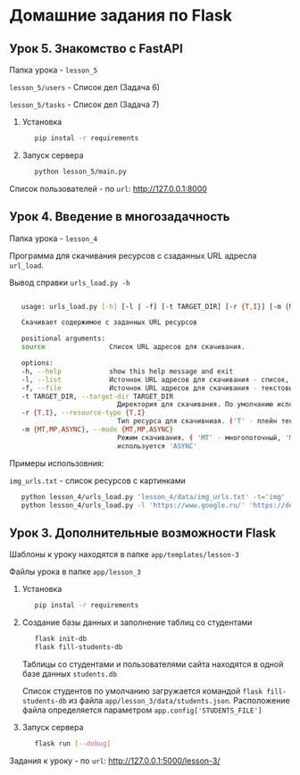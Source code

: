 # Домашние задания по Flask

## Урок 5. Знакомство с FastAPI

Папка урока -  ```lesson_5```

```lesson_5/users``` -  Список дел (Задача 6)

```lesson_5/tasks``` -  Список дел (Задача 7)

1. Установка

   ```bash
      pip instal -r requirements
   ```

2. Запуск сервера

   ```bash
      python lesson_5/main.py
   ```

Список пользователей -  по ```url```: <http://127.0.0.1:8000>

## Урок 4. Введение в многозадачность

Папка урока -  ```lesson_4```

Программа для скачивания ресурсов с сзаданных URL адресла ```url_load```.

Вывод справки ```urls_load.py -h```

```bash

   usage: urls_load.py [-h] [-l | -f] [-t TARGET_DIR] [-r {T,I}] [-m {MT,MP,ASYNC}] source [source ...]

   Скачивает содержимое с заданных URL ресурсов

   positional arguments:
   source                Список URL адресов для скачивания.

   options:
   -h, --help            show this help message and exit
   -l, --list            Источнок URL адресов для скачивания - список, передается в аргументах командной строки
   -f, --file            Источнок URL адресов для скачивания - текстовый файл с содержимым со списком URL. Используется по умолчанию.
   -t TARGET_DIR, --target-dir TARGET_DIR
                           Директория для скачивания. По умолчанию используется текущая
   -r {T,I}, --resource-type {T,I}
                           Тип ресурса для скачивниая. ('T' - плейн текст, 'I' - изображеиния). По умолчанию - 'T'
   -m {MT,MP,ASYNC}, --mode {MT,MP,ASYNC}
                           Режим скачивания. ( 'MT' - многопоточный, 'MP' - многопросессорный, 'ASYNC' - асинхронный). По умолчанию
                           используется 'ASYNC'
```

Примеры использовния:

   ```img_urls.txt``` - список ресурсов с картинками

   ```bash
      python lesson_4/urls_load.py 'lesson_4/data/img_urls.txt' -t='img' --resource-type=I -m=MP
      python lesson_4/urls_load.py -l 'https://www.google.ru/' 'https://dev.to/listings'  --target-dir='tmp'
   ```

## Урок 3. Дополнительные возможности Flask

Шаблоны к уроку находятся в папке ```app/templates/lesson-3```

Файлы урока в папке ```app/lesson_3```

1. Установка

   ```bash
      pip instal -r requirements
   ```

2. Создание базы данных и заполнение таблиц со студентами

   ```bash
      flask init-db
      flask fill-students-db
   ```

   Таблицы со студентами и пользователями сайта находятся в одной базе данных ```students.db```

   Список студентов по умолчанию загружается командой ```flask fill-students-db``` из файла ```app/lesson_3/data/students.json```.
   Расположение файла определяется параметром ```app.config['STUDENTS_FILE']```

3. Запуск сервера

   ```bash
      flask run [--debug]
   ```

Задания к уроку -  по ```url```: <http://127.0.0.1:5000/lesson-3/>
